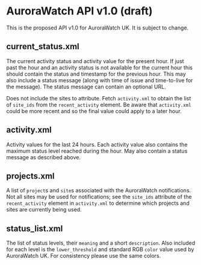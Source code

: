 # AuroraWatch API v1.0 (draft)

This is the proposed API v1.0 for AuroraWatch UK. It is subject to
change.

## current_status.xml

The current activity status and activity value for the present
hour. If just past the hour and an activity status is not available
for the current hour this should contain the status and timestamp for
the previous hour. This may also include a status message (along with
time of issue and time-to-live for the message). The status message
can contain an optional URL.

Does not include the sites to attribute. Fetch `activity.xml` to
obtain the list of `site_ids` from the `recent_activity` element. Be
aware that `activity.xml` could be more recent and so the final value
could apply to a later hour.

## activity.xml

Activity values for the last 24 hours. Each activity value also
contains the maximum status level reached during the hour. May also
contain a status message as described above.

## projects.xml

A list of `project`s and `site`s associated with the AuroraWatch
notifications. Not all sites may be used for notifications; see the
`site_ids` attribute of the `recent_activity` element in
`activity.xml` to determine which projects and sites are currently
being used.

## status_list.xml

The list of status levels, their `meaning` and a short `description`. Also
included for each level is the `lower_threshold` and standard RGB `color`
value used by AuroraWatch UK. For consistency please use the same
colors.
